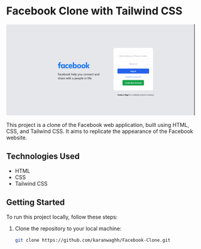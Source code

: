 # Facebook Clone with Tailwind CSS

![Facebook Clone Screenshot](Screenshot.png)

This project is a clone of the Facebook web application, built using HTML, CSS, and Tailwind CSS. It aims to replicate the appearance of the Facebook website.

## Technologies Used

- HTML
- CSS
- Tailwind CSS

## Getting Started

To run this project locally, follow these steps:

1. Clone the repository to your local machine:

   ```bash
   git clone https://github.com/karanwaghh/Facebook-Clone.git
